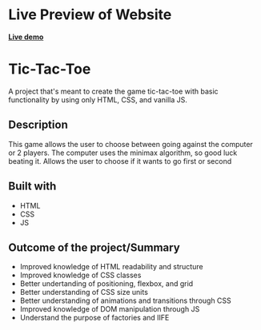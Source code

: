 # Live Preview of Website

[**Live demo**](https://poloa3998.github.io/tictactoe/)

# Tic-Tac-Toe

A project that's meant to create the game tic-tac-toe with basic functionality by using only HTML, CSS, and vanilla JS.

## Description
This game allows the user to choose between going against the computer or 2 players.
The computer uses the minimax algorithm, so good luck beating it.
Allows the user to choose if it wants to go first or second


## Built with

* HTML
* CSS
* JS

## Outcome of the project/Summary

* Improved knowledge of HTML readability and structure
* Improved knowledge of CSS classes
* Better undertanding of positioning, flexbox, and grid
* Better understanding of CSS size units
* Better understanding of animations and transitions through CSS
* Improved knowledge of DOM manipulation through JS
* Understand the purpose of factories and IIFE

